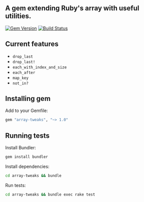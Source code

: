 ## A gem extending Ruby's array with useful utilities.

[![Gem Version](https://badge.fury.io/rb/array-tweaks.svg)](https://badge.fury.io/rb/array-tweaks)
[![Build Status](https://travis-ci.org/yivo/array-tweaks.svg?branch=master)](https://travis-ci.org/yivo/array-tweaks)

## Current features

* `drop_last`
* `drop_last!`
* `each_with_index_and_size`
* `each_after`
* `map_key`
* `not_in?`

## Installing gem

Add to your Gemfile:
```ruby
gem "array-tweaks", "~> 1.0"
```

## Running tests

Install Bundler:
```bash
gem install bundler
```

Install dependencies:
```bash
cd array-tweaks && bundle
```

Run tests:
```bash
cd array-tweaks && bundle exec rake test
```
